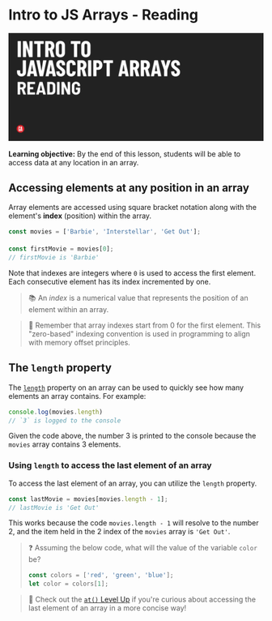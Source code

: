 # Intro to JS Arrays - Reading 

![Hero image](./assets/hero.png)

**Learning objective:** By the end of this lesson, students will be able to access data at any location in an array.

## Accessing elements at any position in an array

Array elements are accessed using square bracket notation along with the element's __index__ (position) within the array.

```js
const movies = ['Barbie', 'Interstellar', 'Get Out'];

const firstMovie = movies[0];
// firstMovie is 'Barbie'
```

Note that indexes are integers where `0` is used to access the first element. Each consecutive element has its index incremented by one.

> 📚 An *index* is a numerical value that represents the position of an element within an array.

> 🧠 Remember that array indexes start from 0 for the first element. This "zero-based" indexing convention is used in programming to align with memory offset principles.

## The `length` property

The [`length`](https://developer.mozilla.org/en-US/docs/Web/JavaScript/Reference/Global_Objects/Array/length) property on an array can be used to quickly see how many elements an array contains. For example:

```js
console.log(movies.length)
// `3` is logged to the console
```

Given the code above, the number 3 is printed to the console because the `movies` array contains 3 elements.

### Using `length` to access the last element of an array

To access the last element of an array, you can utilize the `length` property.

```js
const lastMovie = movies[movies.length - 1];
// lastMovie is 'Get Out'
```

This works because the code `movies.length - 1` will resolve to the number 2, and the item held in the 2 index of the `movies` array is `'Get Out'`.

> ❓ Assuming the below code, what will the value of the variable `color` be?
>
> ```js
> const colors = ['red', 'green', 'blue'];
> let color = colors[1];
> ```

> 🚀 Check out the [`at()` Level Up](../level-up/at.md) if you're curious about accessing the last element of an array in a more concise way!
